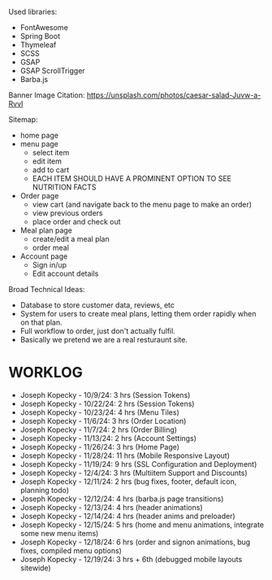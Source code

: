 Used libraries: 
* FontAwesome
* Spring Boot
* Thymeleaf
* SCSS
* GSAP
* GSAP ScrollTrigger
* Barba.js

Banner Image Citation:
https://unsplash.com/photos/caesar-salad-Juvw-a-RvvI


Sitemap: 
* home page
* menu page
  * select item
  * edit item
  * add to cart
  * EACH ITEM SHOULD HAVE A PROMINENT OPTION TO SEE NUTRITION FACTS
* Order page
  * view cart (and navigate back to the menu page to make an order)
  * view previous orders
  * place order and check out
* Meal plan page
  * create/edit a meal plan
  * order meal
* Account page
  * Sign in/up
  * Edit account details


Broad Technical Ideas: 
* Database to store customer data, reviews, etc
* System for users to create meal plans, letting them order rapidly when on that plan. 
* Full workflow to order, just don't actually fulfil. 
* Basically we pretend we are a real resturaunt site. 


# WORKLOG

* Joseph Kopecky - 10/9/24: 3 hrs (Session Tokens)
* Joseph Kopecky - 10/22/24: 2 hrs (Session Tokens)
* Joseph Kopecky - 10/23/24: 4 hrs (Menu Tiles)
* Joseph Kopecky - 11/6/24: 3 hrs (Order Location)
* Joseph Kopecky - 11/7/24: 2 hrs (Order Billing)
* Joseph Kopecky - 11/13/24: 2 hrs (Account Settings)
* Joseph Kopecky - 11/26/24: 3 hrs (Home Page)
* Joseph Kopecky - 11/28/24: 11 hrs (Mobile Responsive Layout)
* Joseph Kopecky - 11/19/24: 9 hrs (SSL Configuration and Deployment)
* Joseph Kopecky - 12/4/24: 3 hrs (Multiitem Support and Discounts)
* Joseph Kopecky - 12/11/24: 2 hrs (bug fixes, footer, default icon, planning todo)
* Joseph Kopecky - 12/12/24: 4 hrs (barba.js page transitions)
* Joseph Kopecky - 12/13/24: 4 hrs (header animations)
* Joseph Kopecky - 12/14/24: 4 hrs (header anims and preloader)
* Joseph Kopecky - 12/15/24: 5 hrs (home and menu animations, integrate some new menu items)
* Joseph Kopecky - 12/18/24: 6 hrs (order and signon animations, bug fixes, compiled menu options)
* Joseph Kopecky - 12/19/24: 3 hrs + 6th (debugged mobile layouts sitewide)